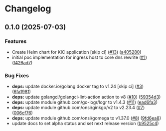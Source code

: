 # Changelog

## 0.1.0 (2025-07-03)


### Features

* Create Helm chart for KIC application [skip ci] ([#13](https://github.com/pelotech/kic/issues/13)) ([a405280](https://github.com/pelotech/kic/commit/a405280c6b36998fce678ab10af6636ca45e4fce))
* initial poc implementation for ingress host to core dns rewrite ([#1](https://github.com/pelotech/kic/issues/1)) ([f426ad7](https://github.com/pelotech/kic/commit/f426ad7cc287c4affeff0aaf0b5f6654dab146e0))


### Bug Fixes

* **deps:** update docker.io/golang docker tag to v1.24 [skip ci] ([#3](https://github.com/pelotech/kic/issues/3)) ([6fa1981](https://github.com/pelotech/kic/commit/6fa1981ae0c36c3a1658949dbe225ba50387d7d1))
* **deps:** update golangci/golangci-lint-action action to v8 ([#10](https://github.com/pelotech/kic/issues/10)) ([59354d3](https://github.com/pelotech/kic/commit/59354d3c7430c7e7a19586ec2396db60ec2c7e0b))
* **deps:** update module github.com/go-logr/logr to v1.4.3 ([#11](https://github.com/pelotech/kic/issues/11)) ([ead6fa3](https://github.com/pelotech/kic/commit/ead6fa3d41dbadc920721cfedaa47b3080221f38))
* **deps:** update module github.com/onsi/ginkgo/v2 to v2.23.4 ([#7](https://github.com/pelotech/kic/issues/7)) ([006cf76](https://github.com/pelotech/kic/commit/006cf76d1ad116586946bfc37c3c6611be825bf7))
* **deps:** update module github.com/onsi/gomega to v1.37.0 ([#8](https://github.com/pelotech/kic/issues/8)) ([9fd6ea8](https://github.com/pelotech/kic/commit/9fd6ea8f4da253432f3a19ab441e72b8f5d77b16))
* update docs to set alpha status and set next release version ([b9525c4](https://github.com/pelotech/kic/commit/b9525c421508b2da2e7bdcd56278e71c86731922))
